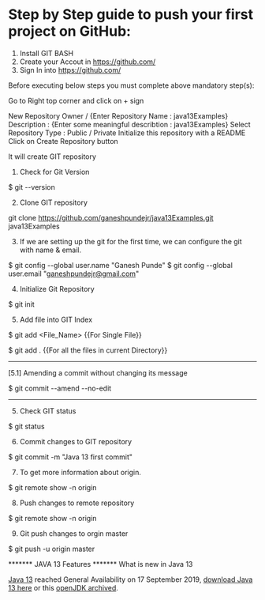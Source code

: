 # Step by Step guide to push your first project on GitHub:


1) Install GIT BASH
2) Create your Accout in https://github.com/
3) Sign In into https://github.com/

Before executing below steps you must complete above mandatory step(s):

Go to Right top corner and click on + sign

New Repository
Owner / {Enter Repository Name : java13Examples}
Description : {Enter some meaningful describtion : java13Examples}
Select Repository Type : Public / Private
Initialize this repository with a README
Click on Create Repository button

It will create GIT repository

1. Check for Git Version

$ git --version 

2. Clone GIT repository

git clone https://github.com/ganeshpundejr/java13Examples.git java13Examples

3. If we are setting up the git for the first time, we can configure the git with name & email.

$ git config --global user.name "Ganesh Punde"
$ git config --global user.email "ganeshpundejr@gmail.com"

4. Initialize Git Repository

$ git init

5. Add file into GIT Index

$ git add <File_Name>  {{For Single File}}

$ git add .            {{For all the files in current Directory}}

----------------------------------------------------------------------------------------------------
[5.1] Amending a commit without changing its message

$ git commit --amend --no-edit

----------------------------------------------------------------------------------------------------
5. Check GIT status

$ git status

6. Commit changes to GIT repository

$ git commit -m "Java 13 first commit"

7. To get more information about origin. 

$ git remote show -n origin

8. Push changes to remote repository

$ git remote show -n origin

9. Git push changes to orgin master

$ git push -u origin master


******* JAVA 13 Features  *******
What is new in Java 13

<p><a href="https://openjdk.java.net/projects/jdk/13/">Java 13</a> reached General Availability on 17 September 2019, <a href="https://jdk.java.net/java-se-ri/13">download Java 13 here</a> or this <a href="https://jdk.java.net/archive/">openJDK archived</a>.</p>





